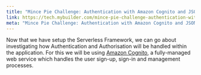 ```yaml
---
title: "Mince Pie Challenge: Authentication with Amazon Cognito and JSON Web Tokens"
link: https://tech.mybuilder.com/mince-pie-challenge-authentication-with-amazon-cognito-and-json-web-tokens/
meta: "Mince Pie Challenge: Authentication with Amazon Cognito and JSON Web Tokens"
---
```


Now that we have setup the Serverless Framework, we can go about investigating how Authentication and Authorisation will be handled within the application.
For this we will be using [Amazon Cognito](https://aws.amazon.com/cognito/), a fully-managed web service which handles the user sign-up, sign-in and management processes.
<!--more-->
